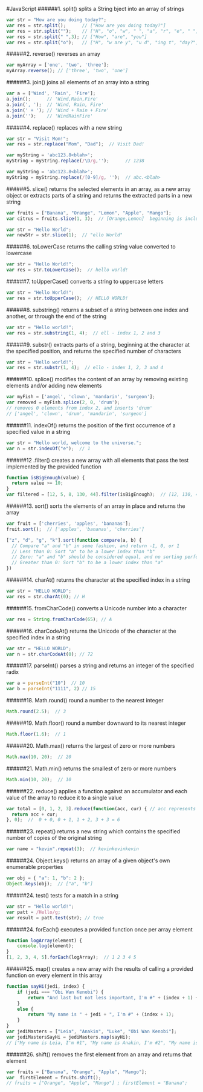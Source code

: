 #JavaScript
######1. split() splits a String bject into an array of strings
```JavaScript
var str = "How are you doing today?";
var res = str.split();      // ["How are you doing today?"]
var res = str.split("");    // ["H", "o", "w", " ", "a", "r", "e", " ", "y", "o", "u", " ", "d", "o", "i", "n", "g", " ", "t", "o", "d", "a", "y", "?"]
var res = str.split(" ",3); // ["How", "are", "you"]
var res = str.split("o");   // ["H", "w are y", "u d", "ing t", "day?"]
```
######2. reverse() reverses an array
```JavaScript
var myArray = ['one', 'two', 'three'];
myArray.reverse(); // ['three', 'two', 'one']
```

######3. join() joins all elements of an array into a string
```JavaScript
var a = ['Wind', 'Rain', 'Fire'];
a.join();      // 'Wind,Rain,Fire'
a.join(', ');  // 'Wind, Rain, Fire'
a.join(' + '); // 'Wind + Rain + Fire'
a.join('');    // 'WindRainFire'
```

######4. replace() replaces with a new string
```JavaScript
var str = "Visit Mom!";
var res = str.replace("Mom", "Dad");  // Visit Dad!

var myString = 'abc123.8<blah>';
myString = myString.replace(/\D/g,'');      // 1238

var myString = 'abc123.8<blah>';
myString = myString.replace(/[0-9]/g, '');  // abc.<blah>
```

######5. slice() returns the selected elements in an array, as a new array object or extracts parts of a string and returns the extracted parts in a new string
```JavaScript
var fruits = ["Banana", "Orange", "Lemon", "Apple", "Mango"];
var citrus = fruits.slice(1, 3);  // [Orange,Lemon]  beginning is inclued, end is excluded

var str = "Hello World";
var newStr = str.slice(1);  // "ello World"
```

######6. toLowerCase returns the calling string value converted to lowercase
```JavaScript
var str = "Hello World!";
var res = str.toLowerCase();  // hello world!
```

######7. toUpperCase() converts a string to uppercase letters
```JavaScript
var str = "Hello World!";
var res = str.toUpperCase();  // HELLO WORLD!
```

######8. substring() returns a subset of a string between one index and another, or through the end of the string
```JavaScript
var str = "Hello world!";
var res = str.substring(1, 4);  // ell - index 1, 2 and 3
```

######9. substr() extracts parts of a string, beginning at the character at the specified position, and returns the specified number of characters
```JavaScript
var str = "Hello world!";
var res = str.substr(1, 4);  // ello - index 1, 2, 3 and 4
```

######10. splice() modifies the content of an array by removing existing elements and/or adding new elements
```JavaScript
var myFish = ['angel', 'clown', 'mandarin', 'surgeon'];
var removed = myFish.splice(2, 0, 'drum');  
// removes 0 elements from index 2, and inserts 'drum'
// ['angel', 'clown', 'drum', 'mandarin', 'surgeon']
```

######11. indexOf() returns the position of the first occurrence of a specified value in a string
```JavaScript
var str = "Hello world, welcome to the universe.";
var n = str.indexOf("e");  // 1
```

######12 .filter() creates a new array with all elements that pass the test implemented by the provided function
```JavaScript
function isBigEnough(value) {
  return value >= 10;
}
var filtered = [12, 5, 8, 130, 44].filter(isBigEnough);  // [12, 130, 44]
```

######13. sort() sorts the elements of an array in place and returns the array
```JavaScript
var fruit = ['cherries', 'apples', 'bananas'];
fruit.sort();  // ['apples', 'bananas', 'cherries']

["z", "d", "g", "k"].sort(function compare(a, b) {
  // Compare "a" and "b" in some fashion, and return -1, 0, or 1
  // Less than 0: Sort "a" to be a lower index than "b"
  // Zero: "a" and "b" should be considered equal, and no sorting performed
  // Greater than 0: Sort "b" to be a lower index than "a"
})
```

######14. charAt() returns the character at the specified index in a string
```JavaScript
var str = "HELLO WORLD";
var res = str.charAt(0); // H
```

######15. fromCharCode() converts a Unicode number into a character
```JavaScript
var res = String.fromCharCode(65); // A
```

######16. charCodeAt() returns the Unicode of the character at the specified index in a string
```JavaScript
var str = "HELLO WORLD";
var n = str.charCodeAt(0); // 72
```

######17. parseInt() parses a string and returns an integer of the specified radix
```JavaScript
var a = parseInt("10")  // 10
var b = parseInt("1111", 2) // 15
```

######18. Math.round() round a number to the nearest integer
```JavaScript
Math.round(2.5);  // 3
```

######19. Math.floor() round a number downward to its nearest integer
```JavaScript
Math.floor(1.6);  // 1
```

######20. Math.max() returns the largest of zero or more numbers
```JavaScript
Math.max(10, 20);  // 20
```

######21. Math.min() returns the smallest of zero or more numbers
```JavaScript
Math.min(10, 20);  // 10
```

######22. reduce() applies a function against an accumulator and each value of the array to reduce it to a single value
```JavaScript
var total = [0, 1, 2, 3].reduce(function(acc, cur) { // acc represents accumulated value, cur represents current item
  return acc + cur;
}, 0);  //  0 + 0, 0 + 1, 1 + 2, 3 + 3 = 6
```

######23. repeat() returns a new string which contains the specified number of copies of the original string
```JavaScript
var name = "kevin".repeat(3);  // kevinkevinkevin
```

######24. Object.keys() returns an array of a given object's own enumerable properties
```JavaScript
var obj = { "a": 1, "b": 2 };
Object.keys(obj);  // ["a", "b"]
```

######24. test() tests for a match in a string
```JavaScript
var str = "Hello world!";
var patt = /Hello/g;
var result = patt.test(str); // true
```

######24. forEach() executes a provided function once per array element
```JavaScript
function logArray(element) {
    console.log(element);
}
[1, 2, 3, 4, 5].forEach(logArray);  // 1 2 3 4 5
```

######25. map() creates a new array with the results of calling a provided function on every element in this array
```JavaScript
function sayHi(jedi, index) {
    if (jedi === "Obi Wan Kenobi") {
        return "And last but not less important, I'm #" + (index + 1) + " " + jedi;
    }
    else {
        return "My name is " + jedi + ", I'm #" + (index + 1);
    }
}
var jediMasters = ["Leia", "Anakin", "Luke", "Obi Wan Kenobi"];
var jediMastersSayHi = jediMasters.map(sayHi);
// ["My name is Leia, I'm #1", "My name is Anakin, I'm #2", "My name is Luke, I'm #3", "And last but not less important, I'm #4 Obi Wan Kenobi"]
```

######26. shift() removes the first element from an array and returns that element
```JavaScript
var fruits = ["Banana", "Orange", "Apple", "Mango"];
var  firstElement = fruits.shift();
// fruits = ["Orange", "Apple", "Mango"] ; firstElement = "Banana";
```
